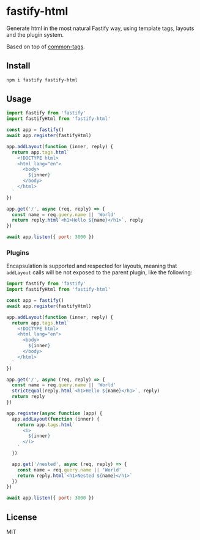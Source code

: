 # fastify-html

Generate html in the most natural Fastify way, using template tags,
layouts and the plugin system.

Based on top of [common-tags](https://github.com/zspecza/common-tags/).

## Install

```bash
npm i fastify fastify-html
```

## Usage

```js
import fastify from 'fastify'
import fastifyHtml from 'fastify-html'

const app = fastify()
await app.register(fastifyHtml)

app.addLayout(function (inner, reply) {
  return app.tags.html`
    <!DOCTYPE html>
    <html lang="en">
      <body>
        ${inner}
      </body>
    </html>
  `
})

app.get('/', async (req, reply) => {
  const name = req.query.name || 'World'
  return reply.html`<h1>Hello ${name}</h1>`, reply
})

await app.listen({ port: 3000 })
```

### Plugins

Encapsulation is supported and respected for layouts, meaning that `addLayout`
calls will be not exposed to the parent plugin, like the following:

```js
import fastify from 'fastify'
import fastifyHtml from 'fastify-html'

const app = fastify()
await app.register(fastifyHtml)

app.addLayout(function (inner, reply) {
  return app.tags.html`
    <!DOCTYPE html>
    <html lang="en">
      <body>
        ${inner}
      </body>
    </html>
  `
})

app.get('/', async (req, reply) => {
  const name = req.query.name || 'World'
  strictEqual(reply.html`<h1>Hello ${name}</h1>`, reply)
  return reply
})

app.register(async function (app) {
  app.addLayout(function (inner) {
    return app.tags.html`
      <i>
        ${inner}
      </i>
    `
  })

  app.get('/nested', async (req, reply) => {
    const name = req.query.name || 'World'
    return reply.html`<h1>Nested ${name}</h1>`
  })
})

await app.listen({ port: 3000 })
```

## License

MIT

